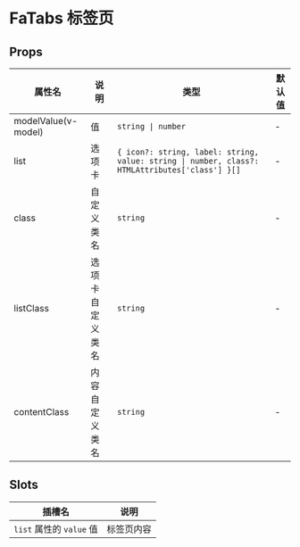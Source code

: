 # FaTabs 标签页

## Props

| 属性名                               | 说明             | 类型                                                                                           | 默认值 |
| ------------------------------------ | ---------------- | ---------------------------------------------------------------------------------------------- | ------ |
| modelValue(v-model)                  | 值               | `string \| number`                                                                             | -      |
| list                                 | 选项卡           | `{ icon?: string, label: string, value: string \| number, class?: HTMLAttributes['class'] }[]` | -      |
| class                                | 自定义类名       | `string`                                                                                       | -      |
| listClass <Badge text="v5.5.0" />    | 选项卡自定义类名 | `string`                                                                                       | -      |
| contentClass <Badge text="v5.5.0" /> | 内容自定义类名   | `string`                                                                                       | -      |

## Slots

| 插槽名                   | 说明       |
| ------------------------ | ---------- |
| `list` 属性的 `value` 值 | 标签页内容 |
